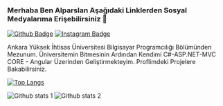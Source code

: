 ### Merhaba Ben Alparslan Aşağıdaki Linklerden Sosyal Medyalarıma Erişebilirsiniz 👋

[![Github Badge](https://img.shields.io/badge/-Github-000?style=quare&labelColor=000&logo=Github&logoColor=white&link=link)](https://github.com/AlparslanTR)      [![Instagram Badge](https://img.shields.io/badge/-Instagram-C13584?style=flat-quare&labelColor=C13584&logo=instagram&logoColor=white&link=link)](https://www.instagram.com/alparslanizzmm/) 

Ankara Yüksek İhtisas Üniversitesi Bilgisayar Programcılığı Bölümünden Mezunum. Üniversitemin Bitmesinin Ardından Kendimi C#-ASP.NET-MVC CORE - Angular Üzerinden Geliştirmekteyim. Proflimdeki Projelere Bakabilirsiniz.

[![Top Langs](https://github-readme-stats.vercel.app/api/top-langs/?username=AlparslanTR&layout=compact)](https://github.com/AlparslanTR/github-readme-stats)

![Github stats 1](https://github-readme-stats.vercel.app/api?username=AlparslanTR&show_icons=true&theme=gradient) 
![Github stats 2](https://github-readme-stats.vercel.app/api?username=AlparslanTR&show_icons=true&theme=radical)


<!--
**AlparslanTR/AlparslanTR** is a ✨ _special_ ✨ repository because its `README.md` (this file) appears on your GitHub profile.

Here are some ideas to get you started:

- 🔭 I’m currently working on ...
- 🌱 I’m currently learning ...
- 👯 I’m looking to collaborate on ...
- 🤔 I’m looking for help with ...
- 💬 Ask me about ...
- 📫 How to reach me: ...
- 😄 Pronouns: ...
- ⚡ Fun fact: ...
-->
